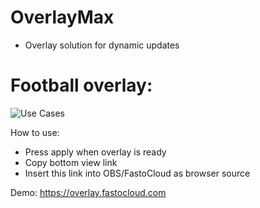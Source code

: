 # OverlayMax

- Overlay solution for dynamic updates

# Football overlay:
![Use Cases](https://raw.githubusercontent.com/fastogt/overlaymax/master/docs/images/football_overlay.png)

How to use:
- Press apply when overlay is ready
- Copy bottom view link
- Insert this link into OBS/FastoCloud as browser source

Demo: https://overlay.fastocloud.com
